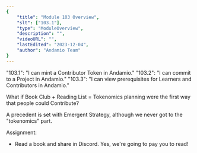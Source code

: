 ```yaml
---
{
    "title": "Module 103 Overview",
    "slt": ["103.1"],
    "type": "ModuleOverview",
    "description": "",
    "videoURL": "",
    "lastEdited": "2023-12-04",
    "author": "Andamio Team"
}
---
```


"103.1": "I can mint a Contributor Token in Andamio."
"103.2": "I can commit to a Project in Andamio."
"103.3": "I can view prerequisites for Learners and Contributors in Andamio."

What if Book Club + Reading List = Tokenomics planning were the first way that people could Contribute?

A precedent is set with Emergent Strategy, although we never got to the "tokenomics" part.

Assignment:
- Read a book and share in Discord. Yes, we're going to pay you to read!